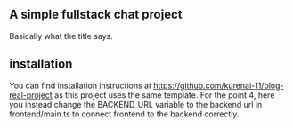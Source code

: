 ## A simple fullstack chat project

Basically what the title says.

## installation

You can find installation instructions at https://github.com/kurenai-11/blog-real-project as this project uses the same template.
For the point 4, here you instead change the BACKEND_URL variable to the backend url in frontend/main.ts to connect frontend to the backend correctly.
